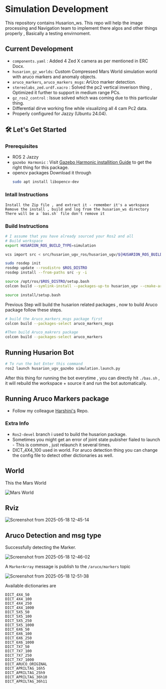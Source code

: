 # Simulation Development

This repository contains Husarion_ws. This repo will help the image processing and Navigation team to implement there algos and other things properly , Basically a testing envirnoment.

## Current Development
- `components.yaml` : Added 4 Zed X camera as per mentioned in ERC Docx.
- `husarion_gz_worlds`: Custom Compressed Mars World simulation world with aruco markers and anomaly objects.
- `aruco_markers`, `aruco_markers_msgs`: ArUco marker detection.
- `stereolabs_zed.urdf.xacro` : Solved the pc2 vertical inverison thing , Optimized it further to support in medium range PCs.
- `gz_ros2_control` : Issue solved which was coming due to this particular thing.
- Differential dirve working fine while visualizing all 4 cam Pc2 data.
- Properly configured for Jazzy (Ubuntu 24.04).

## 🛠️ Let's Get Started

### Prerequisites

- ROS 2 Jazzy
- `gazebo Harmonic` : Visit [Gazebo Harmonic installition Guide](https://gazebosim.org/docs/harmonic/install_ubuntu/) to get the right thing for this package.
- opencv packages
  Download it through
  ``` bash
  sudo apt install libopencv-dev
  ```

### Intall Instructions
```
Install the Zip file , and extract it - remember it's a workspace
Remove the install , build and log from the husarion_ws directory
There will be a `bas.sh` file don't remove it
```

### Build Instructions

```bash
# I assume that you have already sourced your Ros2 and all
# Build workspace
export HUSARION_ROS_BUILD_TYPE=simulation

vcs import src < src/husarion_ugv_ros/husarion_ugv/${HUSARION_ROS_BUILD_TYPE}_deps.repos

sudo rosdep init
rosdep update --rosdistro $ROS_DISTRO
rosdep install --from-paths src -y -i

source /opt/ros/$ROS_DISTRO/setup.bash
colcon build --symlink-install --packages-up-to husarion_ugv --cmake-args -DCMAKE_BUILD_TYPE=Release -DBUILD_TESTING=OFF

source install/setup.bash

```
Previous Step will build the husarion related packages , now to build Aruco package follow these steps.

``` bash
# build the Aruco_markers_msgs package first
colcon build --packages-select aruco_markers_msgs

#Then build Aruco_makrers package
colcon build --packages-select aruco_markers

```

## Running Husarion Bot
``` bash
# To run the bot Enter this command
ros2 launch husarion_ugv_gazebo simulation.launch.py

```

After this thing for running the bot everytime , you can directly hit `./bas.sh` , it will rebuild the workspace + source it and run the bot automatically.

## Running Aruco Markers package 
- Follow my colleague [Harshini's](https://github.com/harshinisrisavitha/remote/blob/main/README.md) Repo.

### Extra Info
- `Ros2-devel` branch i used to build the husarion package.
- Sometimes you might get an error of joint state pubisher fialed to launch - This is common , just relaunch it several times.
- DICT_4X4_100 used in world. For aruco detection thing you can change the config file to detect other dictionaries as well.


## World 
This the Mars World 

![Mars World](https://github.com/user-attachments/assets/db2b18dc-3abc-43fb-9c08-aa3a6f536246)

## Rviz 
![Screenshot from 2025-05-18 12-45-14](https://github.com/user-attachments/assets/08cbd6b8-673a-4922-a5e2-3400595faee5)

## Aruco Detection and msg type 
Successfully detecting the Marker. 

![Screenshot from 2025-05-18 12-46-02](https://github.com/user-attachments/assets/276450b8-23d6-41e4-aa48-e8116a58e4b1)



A `MarkerArray` message is publish to the `/aruco/markers` topic

![Screenshot from 2025-05-18 12-51-38](https://github.com/user-attachments/assets/92db4d1f-5661-4ba3-a26b-fdeeafd318df)


Available dictionaries are 
```
DICT_4X4_50
DICT_4X4_100
DICT_4X4_250
DICT_4X4_1000
DICT_5X5_50
DICT_5X5_100
DICT_5X5_250
DICT_5X5_1000
DICT_6X6_50
DICT_6X6_100
DICT_6X6_250
DICT_6X6_1000
DICT_7X7_50
DICT_7X7_100
DICT_7X7_250
DICT_7X7_1000
DICT_ARUCO_ORIGINAL
DICT_APRILTAG_16h5
DICT_APRILTAG_25h9
DICT_APRILTAG_36h10
DICT_APRILTAG_36h11 
```












